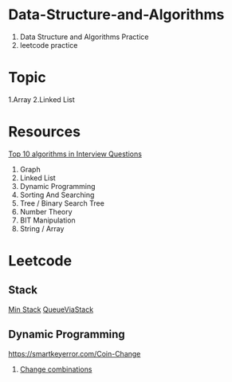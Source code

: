 # Data-Structure-and-Algorithms
1. Data Structure and Algorithms Practice
2. leetcode practice 

# Topic
 1.Array
 2.Linked List
 
 # Resources
[Top 10 algorithms in Interview Questions](https://www.geeksforgeeks.org/top-10-algorithms-in-interview-questions/)

1. Graph
2. Linked List
3. Dynamic Programming
4. Sorting And Searching
5. Tree / Binary Search Tree
6. Number Theory
7. BIT Manipulation
8. String / Array

# Leetcode
## Stack
[Min Stack](https://leetcode.com/problems/min-stack/)
[QueueViaStack](https://leetcode.com/problems/implement-queue-using-stacks/)
## Dynamic Programming
https://smartkeyerror.com/Coin-Change
1. [Change combinations](https://leetcode.com/problems/coin-change-2/)
